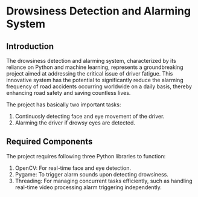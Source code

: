 # Drowsiness Detection and Alarming System

## Introduction
The drowsiness detection and alarming system, characterized by its reliance on Python and machine learning, represents a groundbreaking project aimed at addressing the critical issue of driver fatigue.
This innovative system has the potential to significantly reduce the alarming frequency of road accidents occurring worldwide on a daily basis, thereby enhancing road safety and saving countless lives.

The project has basically two important tasks:
1. Continuosly detecting face and eye movement of the driver.
2. Alarming the driver if drowsy eyes are detected.

## Required Components
The project requires following three Python libraries to function:
1. OpenCV: For real-time face and eye detection.
2. Pygame: To trigger alarm sounds upon detecting drowsiness.
3. Threading: For managing concurrent tasks efficiently, such as handling real-time video processing alarm triggering independently.
